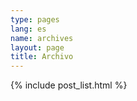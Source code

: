 ```yaml
---
type: pages
lang: es
name: archives
layout: page
title: Archivo
---
```


  {% include post_list.html %}

